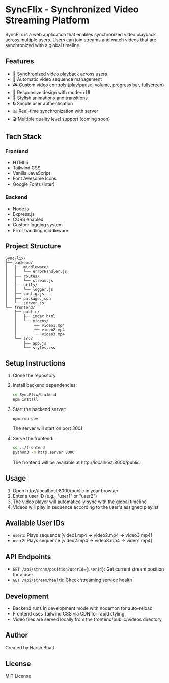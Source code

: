 # SyncFlix - Synchronized Video Streaming Platform

SyncFlix is a web application that enables synchronized video playback across multiple users. Users can join streams and watch videos that are synchronized with a global timeline.

## Features

- 🎥 Synchronized video playback across users
- 🔄 Automatic video sequence management
- 🎮 Custom video controls (play/pause, volume, progress bar, fullscreen)
- 📱 Responsive design with modern UI
- 🎨 Stylish animations and transitions
- 🔒 Simple user authentication
- 📊 Real-time synchronization with server
- 🎬 Multiple quality level support (coming soon)

## Tech Stack

### Frontend
- HTML5
- Tailwind CSS
- Vanilla JavaScript
- Font Awesome Icons
- Google Fonts (Inter)

### Backend
- Node.js
- Express.js
- CORS enabled
- Custom logging system
- Error handling middleware

## Project Structure

```
SyncFlix/
├── backend/
│   ├── middleware/
│   │   └── errorHandler.js
│   ├── routes/
│   │   └── stream.js
│   ├── utils/
│   │   └── logger.js
│   ├── config.js
│   ├── package.json
│   └── server.js
└── frontend/
    ├── public/
    │   ├── index.html
    │   └── videos/
    │       ├── video1.mp4
    │       ├── video2.mp4
    │       └── video3.mp4
    └── src/
        ├── app.js
        └── styles.css
```

## Setup Instructions

1. Clone the repository
2. Install backend dependencies:
   ```bash
   cd SyncFlix/backend
   npm install
   ```
3. Start the backend server:
   ```bash
   npm run dev
   ```
   The server will start on port 3001

4. Serve the frontend:
   ```bash
   cd ../frontend
   python3 -m http.server 8000
   ```
   The frontend will be available at http://localhost:8000/public

## Usage

1. Open http://localhost:8000/public in your browser
2. Enter a user ID (e.g., "user1" or "user2")
3. The video player will automatically sync with the global timeline
4. Videos will play in sequence according to the user's assigned playlist

## Available User IDs

- `user1`: Plays sequence [video1.mp4 → video2.mp4 → video3.mp4]
- `user2`: Plays sequence [video2.mp4 → video3.mp4 → video1.mp4]

## API Endpoints

- `GET /api/stream/position?userId={userId}`: Get current stream position for a user
- `GET /api/stream/health`: Check streaming service health

## Development

- Backend runs in development mode with nodemon for auto-reload
- Frontend uses Tailwind CSS via CDN for rapid styling
- Video files are served locally from the frontend/public/videos directory

## Author

Created by Harsh Bhatt

## License

MIT License

